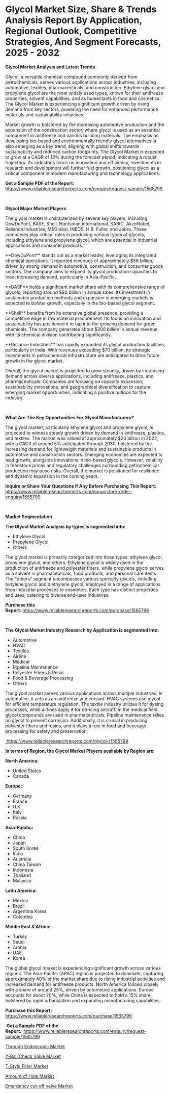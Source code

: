 <p><h1>Glycol Market Size, Share & Trends Analysis Report By Application, Regional Outlook, Competitive Strategies, And Segment Forecasts, 2025 - 2032</h1></p><p><strong>Glycol Market Analysis and Latest Trends</strong></p>
<p><p>Glycol, a versatile chemical compound commonly derived from petrochemicals, serves various applications across industries, including automotive, textiles, pharmaceuticals, and construction. Ethylene glycol and propylene glycol are the most widely used types, known for their antifreeze properties, solvent capabilities, and as humectants in food and cosmetics. The Glycol Market is experiencing significant growth driven by rising demand from key sectors, powering the need for enhanced performance materials and sustainability initiatives.</p><p>Market growth is bolstered by the increasing automotive production and the expansion of the construction sector, where glycol is used as an essential component in antifreeze and various building materials. The emphasis on developing bio-based and environmentally friendly glycol alternatives is also emerging as a key trend, aligning with global shifts towards sustainability and reduced carbon footprints. The Glycol Market is expected to grow at a CAGR of 13% during the forecast period, indicating a robust trajectory. As industries focus on innovation and efficiency, investments in research and development will further fuel growth, positioning glycol as a critical component in modern manufacturing and technology applications.</p></p>
<p><strong>Get a Sample PDF of the Report:&nbsp;</strong> <a href="https://www.reliableresearchreports.com/enquiry/request-sample/1565799?utm_campaign=2662&utm_medium=2&utm_source=Github&utm_content=ia&utm_term=31032025&utm_id=glycol">https://www.reliableresearchreports.com/enquiry/request-sample/1565799</a></p>
<p>&nbsp;</p>
<p><strong>Glycol Major Market Players</strong></p>
<p><p>The glycol market is characterized by several key players, including DowDuPont, BASF, Shell, Huntsman International, SABIC, AkzoNobel, Reliance Industries, MEGlobal, INEOS, H.B. Fuller, and Jebro. These companies play critical roles in producing various types of glycols, including ethylene and propylene glycol, which are essential in industrial applications and consumer products.</p><p>**DowDuPont** stands out as a market leader, leveraging its integrated chemical operations. It reported revenues of approximately $56 billion, driven by strong demand in automotive, construction, and consumer goods sectors. The company aims to expand its glycol production capacities to meet increasing demand, particularly in Asia-Pacific.</p><p>**BASF** holds a significant market share with its comprehensive range of glycols, reporting around $90 billion in annual sales. Its investment in sustainable production methods and expansion in emerging markets is expected to bolster growth, especially in the bio-based glycol segment.</p><p>**Shell** benefits from its extensive global presence, providing a competitive edge in raw material procurement. Its focus on innovation and sustainability has positioned it to tap into the growing demand for green chemicals. The company generates about $200 billion in annual revenue, with its chemical division contributing significantly.</p><p>**Reliance Industries** has rapidly expanded its glycol production facilities, particularly in India. With revenues exceeding $70 billion, its strategic investments in petrochemical infrastructure are anticipated to drive future growth in the glycol market.</p><p>Overall, the glycol market is projected to grow steadily, driven by increasing demand across diverse applications, including antifreeze, plastics, and pharmaceuticals. Companies are focusing on capacity expansion, sustainability innovations, and geographical diversification to capture emerging market opportunities, indicating a positive outlook for the industry.</p></p>
<p>&nbsp;</p>
<p><strong>What Are The Key Opportunities For Glycol Manufacturers?</strong></p>
<p><p>The glycol market, particularly ethylene glycol and propylene glycol, is projected to witness steady growth driven by demand in antifreeze, plastics, and textiles. The market was valued at approximately $20 billion in 2022, with a CAGR of around 5% anticipated through 2030, bolstered by the increasing demand for lightweight materials and sustainable products in automotive and construction sectors. Emerging economies are expected to lead growth, alongside innovations in bio-based glycols. However, volatility in feedstock prices and regulatory challenges surrounding petrochemical production may pose risks. Overall, the market is positioned for resilience and dynamic expansion in the coming years.</p></p>
<p><strong>Inquire or Share Your Questions If Any Before Purchasing This Report:</strong> <a href="https://www.reliableresearchreports.com/enquiry/pre-order-enquiry/1565799?utm_campaign=2662&utm_medium=2&utm_source=Github&utm_content=ia&utm_term=31032025&utm_id=glycol">https://www.reliableresearchreports.com/enquiry/pre-order-enquiry/1565799</a></p>
<p>&nbsp;</p>
<p><strong>Market Segmentation</strong></p>
<p><strong>The Glycol Market Analysis by types is segmented into:</strong></p>
<p><ul><li>Ethylene Glycol</li><li>Propylene Glycol</li><li>Others</li></ul></p>
<p><p>The glycol market is primarily categorized into three types: ethylene glycol, propylene glycol, and others. Ethylene glycol is widely used in the production of antifreeze and polyester fibers, while propylene glycol serves as a solvent in pharmaceuticals, food products, and personal care items. The "others" segment encompasses various specialty glycols, including butylene glycol and diethylene glycol, employed in a range of applications from industrial processes to cosmetics. Each type has distinct properties and uses, catering to diverse end-user industries.</p></p>
<p><strong>Purchase this Report:&nbsp;</strong><a href="https://www.reliableresearchreports.com/purchase/1565799?utm_campaign=2662&utm_medium=2&utm_source=Github&utm_content=ia&utm_term=31032025&utm_id=glycol">https://www.reliableresearchreports.com/purchase/1565799</a></p>
<p>&nbsp;</p>
<p><strong>The Glycol Market Industry Research by Application is segmented into:</strong></p>
<p><ul><li>Automotive</li><li>HVAC</li><li>Textiles</li><li>Airline</li><li>Medical</li><li>Pipeline Maintenance</li><li>Polyester Fibers & Resin</li><li>Food & Beverage Processing</li><li>Others</li></ul></p>
<p><p>The glycol market serves various applications across multiple industries. In automotive, it acts as an antifreeze and coolant. HVAC systems use glycol for efficient temperature regulation. The textile industry utilizes it for dyeing processes, while airlines apply it for de-icing aircraft. In the medical field, glycol compounds are used in pharmaceuticals. Pipeline maintenance relies on glycol to prevent corrosion. Additionally, it is crucial in producing polyester fibers and resins, and it plays a role in food and beverage processing for safety and preservation.</p></p>
<p><a href="https://www.reliableresearchreports.com/glycol-r1565799?utm_campaign=2662&utm_medium=2&utm_source=Github&utm_content=ia&utm_term=31032025&utm_id=glycol">&nbsp;https://www.reliableresearchreports.com/glycol-r1565799</a></p>
<p><strong>In terms of Region, the Glycol Market Players available by Region are:</strong></p>
<p>
    <p> <strong> North America: </strong>
        <ul>
            <li>United States</li>
            <li>Canada</li>
        </ul>
        </p> 
    <p> <strong> Europe: </strong>
        <ul>
            <li>Germany</li>
            <li>France</li>
            <li>U.K.</li>
            <li>Italy</li>
            <li>Russia</li>
        </ul>
        </p> 
    <p> <strong> Asia-Pacific: </strong>
        <ul>
            <li>China</li>
            <li>Japan</li>
            <li>South Korea</li>
            <li>India</li>
            <li>Australia</li>
            <li>China Taiwan</li>
            <li>Indonesia</li>
            <li>Thailand</li>
            <li>Malaysia</li>
        </ul>
        </p> 
    <p> <strong> Latin America: </strong>
        <ul>
            <li>Mexico</li>
            <li>Brazil</li>
            <li>Argentina Korea</li>
            <li>Colombia</li>
        </ul>
        </p> 
    <p> <strong> Middle East & Africa: </strong>
        <ul>
            <li>Turkey</li>
            <li>Saudi</li>
            <li>Arabia</li>
            <li>UAE</li>
            <li>Korea</li>
        </ul>
    </p>
    </p>
<p><p>The global glycol market is experiencing significant growth across various regions. The Asia-Pacific (APAC) region is projected to dominate, capturing approximately 40% of the market share due to rising industrial activities and increased demand for antifreeze products. North America follows closely with a share of around 25%, driven by automotive applications. Europe accounts for about 20%, while China is expected to hold a 15% share, bolstered by rapid urbanization and expanding manufacturing capabilities.</p></p>
<p><strong>Purchase this Report: </strong><a href="https://www.reliableresearchreports.com/purchase/1565799?utm_campaign=2662&utm_medium=2&utm_source=Github&utm_content=ia&utm_term=31032025&utm_id=glycol">https://www.reliableresearchreports.com/purchase/1565799</a></p>
<p>&nbsp;<strong>Get a Sample PDF of the Report:&nbsp;&nbsp;</strong><a href="https://www.reliableresearchreports.com/enquiry/request-sample/1565799?utm_campaign=2662&utm_medium=2&utm_source=Github&utm_content=ia&utm_term=31032025&utm_id=glycol">https://www.reliableresearchreports.com/enquiry/request-sample/1565799</a></p>
<p><strong></strong></p>
<p><p><a href="https://www.linkedin.com/pulse/insights-through-endoscopic-market-competitor-evaluation-izqbc?utm_campaign=2662&utm_medium=2&utm_source=Github&utm_content=ia&utm_term=31032025&utm_id=glycol">Through Endoscopic Market</a></p><p><a href="https://www.linkedin.com/pulse/y-ball-check-valve-market-scopegrowingat-cagr-of69-insights-qjacf?utm_campaign=2662&utm_medium=2&utm_source=Github&utm_content=ia&utm_term=31032025&utm_id=glycol">Y-Ball Check Valve Market</a></p><p><a href="https://www.linkedin.com/pulse/t-style-filter-market-size-growth-expected-reach-cagr-mzt6f?utm_campaign=2662&utm_medium=2&utm_source=Github&utm_content=ia&utm_term=31032025&utm_id=glycol">T-Style Filter Market</a></p><p><a href="https://www.linkedin.com/pulse/amount-hole-market-analysis-identifying-key-issues-drivers-strategic-cqruc?utm_campaign=2662&utm_medium=2&utm_source=Github&utm_content=ia&utm_term=31032025&utm_id=glycol">Amount of Hole Market</a></p><p><a href="https://www.linkedin.com/pulse/resilient-growth-expected-global-emergency-cut-off-valve-market-36ric?utm_campaign=2662&utm_medium=2&utm_source=Github&utm_content=ia&utm_term=31032025&utm_id=glycol">Emergency cut-off valve Market</a></p></p>